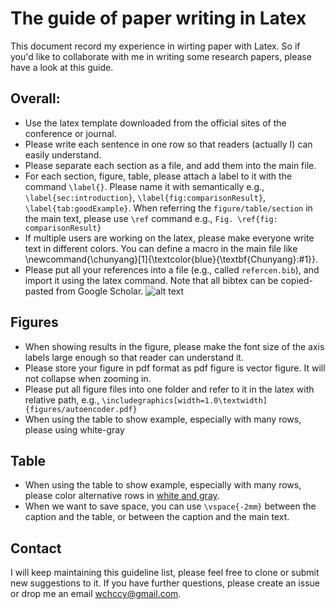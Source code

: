 # The guide of paper writing in Latex

This document record my experience in wirting paper with Latex. So if you'd like to collaborate with me in writing some research papers, please have a look at this guide.

## Overall:
- Use the latex template downloaded from the official sites of the conference or journal.
- Please write each sentence in one row so that readers (actually I) can easily understand.
- Please separate each section as a file, and add them into the main file.
- For each section, figure, table, please attach a label to it with the command `\label{}`. Please name it with semantically e.g., `\label{sec:introduction}`, `\label{fig:comparisonResult}`, `\label{tab:goodExample}`. When referring the `figure/table/section` in the main text, please use `\ref` command e.g., `Fig. \ref{fig: comparisonResult}`
- If multiple users are working on the latex, please make everyone write text in different colors. You can define a macro in the main file like \newcommand{\chunyang}[1]{\textcolor{blue}{\textbf{Chunyang}:#1}}. 
- Please put all your references into a file (e.g., called `refercen.bib`), and import it using the latex command. Note that all bibtex can be copied-pasted from Google Scholar.
![alt text](https://raw.githubusercontent.com/ccywch/-LatexGuide/master/googleScholar.png)


## Figures
- When showing results in the figure, please make the font size of the axis labels large enough so that reader can understand it.
- Please store your figure in pdf format as pdf figure is vector figure. It will not collapse when zooming in.
- Please put all figure files into one folder and refer to it in the latex with relative path, e.g., `\includegraphics[width=1.0\textwidth]{figures/autoencoder.pdf}`
- When using the table to show example, especially with many rows, please using white-gray 

## Table
- When using the table to show example, especially with many rows, please color alternative rows in [white and gray](https://tex.stackexchange.com/questions/5365). 
- When we want to save space, you can use `\vspace{-2mm}` between the caption and the table, or between the caption and the main text.

## Contact
I will keep maintaining this guideline list, please feel free to clone or submit new suggestions to it. If you have further questions, please create an issue or drop me an email wchccy@gmail.com.
